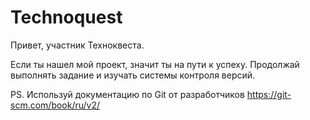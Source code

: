 # Technoquest

Привет, участник Техноквеста.

Если ты нашел мой проект, значит ты на пути к успеху.
Продолжай выполнять задание и изучать системы контроля версий.

PS. Используй документацию по Git от разработчиков https://git-scm.com/book/ru/v2/
